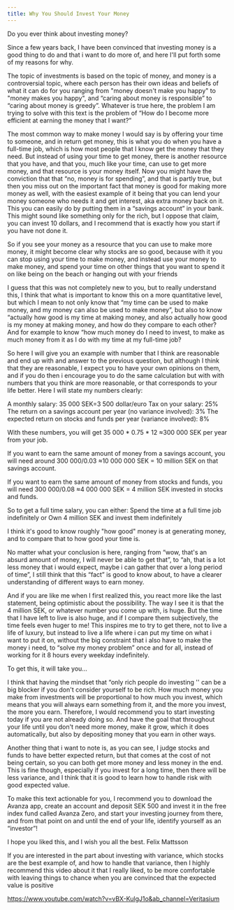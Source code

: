 ```yaml
---
title: Why You Should Invest Your Money
---
```


Do you ever think about investing money?

Since a few years back, I have been convinced that investing money is a good thing to do and that i want to do more of, and here I'll put forth some of my reasons for why.

The topic of investments is based on the topic of money,  and money is a controversial topic, where each person has their own ideas and beliefs of what it can do for you ranging from "money doesn't make you happy" to "money makes you happy", and “caring about money is responsible” to “caring about money is greedy”. 
Whatever is true here, the problem I am trying to solve with this text is the problem of “How do I become more efficient at earning the money that I want?”

The most common way to make money I would say is by offering your time to someone, and in return get money, this is what you do when you have a full-time job, which is how most people that I know get the money that they need. But instead of using your time to get money, there is another resource that you have, and that you, much like your time, can use to get more money, and that resource is your money itself. Now you might have the conviction that that “no, money is for spending”, and that is partly true, but then you miss out on the important fact that money is good for making more money as well, with the easiest example of it being that you can lend your money someone who needs it and get interest, aka extra money back on it. This you can easily do by putting them in a “savings account” in your bank. This might sound like something only for the rich, but I oppose that claim, you can invest 10 dollars, and I recommend that is exactly how you start if you have not done it.

So if you see your money as a resource that you can use to make more money, it might become clear why stocks are so good, because with it you can stop using your time to make money, and instead use your money to make money, and spend your time on other things that you want to spend it on like being on the beach or hanging out with your friends

I guess that this was not completely new to you, but to really understand this, I think that what is important to know this on a more quantitative level, but which I mean to not only know that “my time can be used to make money, and my money can also be used to make money”,  but also to know “actually how good is my time at making money, and also actually how good is my money at making money, and how do they compare to each other? And for example to know “how much money do I need to invest, to make as much money from it as I do with my time at my full-time job?

So here I will give you an example with number that I think are reasonable and end up with and answer to the previous question, but although I think that they are reasonable, I expect you to have your own opinions on them, and if you do then i encourage you to do the same calculation but with with numbers that you think are more reasonable, or that corresponds to your life better. Here I will state my numbers clearly:

A monthly salary: 35 000 SEK=3 500 dollar/euro
Tax on your salary: 25%
The return on a savings account per year (no variance involved): 3%
The expected return on stocks and funds per year (variance involved): 8%

With these numbers, you will get 35 000 * 0.75 * 12 ≈300 000 SEK per year from your job.

If you want to earn the same amount of money from a savings account, you will need around 300 000/0.03 ≈10 000 000 SEK = 10 million SEK on that savings account.

If you want to earn the same amount of money from stocks and funds, you will need 300 000/0.08 ≈4 000 000 SEK = 4 million SEK invested in stocks and funds.

So to get a full time salary, you can either:
Spend the time at a full time job indefinitely
or
Own 4 million SEK and invest them indefinitely

I think it's good to know roughly "how good" money is at generating money, and to compare that to how good your time is.

No matter what your conclusion is here, ranging from “wow, that's an absurd amount of money, I will never be able to get that”, to “ah, that is a lot less money that i would expect, maybe i can gather that over a long period of time”, I still think that this “fact” 
is good to know about, to have a clearer understanding of different ways to earn money.

And if you are like me when I first realized this, you react more like the last statement, being optimistic about the possibility. The way I see it is that the 4 million SEK, or whatever number you come up with, is huge. But the time that I have left to live is also huge, and if I compare them subjectively, the time feels even huger to me!
This inspires me to try to get there, not to live a life of luxury, but instead to live a life where i can put my time on what i want to put it on, without the big constraint that i also have to make the money i need, to “solve my money problem” once and for all, instead of working for it 8 hours every weekday indefinitely.

To get this, it will take you…

I think that having the mindset that “only rich people do investing '' can be a big blocker if you don't consider yourself to be rich. How much money you make from investments will be proportional to how much you invest, which means that you will always earn something from it, and the more you invest, the more you earn. Therefore, I would recommend you to start investing today if you are not already doing so. And have the goal that throughout your life until you don't need more money, make it grow, which it does automatically, but also by depositing money that you earn in other ways.

Another thing that i want to note is, as you can see, I judge stocks and funds to have better expected return, but that comes at the cost of not being certain, so you can both get more money and less money in the end. This is fine though, especially if you invest for a long time, then there will be less variance, and I think that it is good to learn how to handle risk with good expected value.

To make this text actionable for you, I recommend you to download the Avanza app, create an account and deposit SEK 500 and invest it in the free index fund called Avanza Zero, and start your investing journey from there, and from that point on and until the end of your life, identify yourself as an “investor”!

I hope you liked this, and I wish you all the best.
Felix Mattsson

If you are interested in the part about investing with variance, which stocks are the best example of, and how to handle that variance, then I highly recommend this video about it that I really liked, to be more comfortable with leaving things to chance when you are convinced that the expected value is positive

https://www.youtube.com/watch?v=vBX-KulgJ1o&ab_channel=Veritasium 

